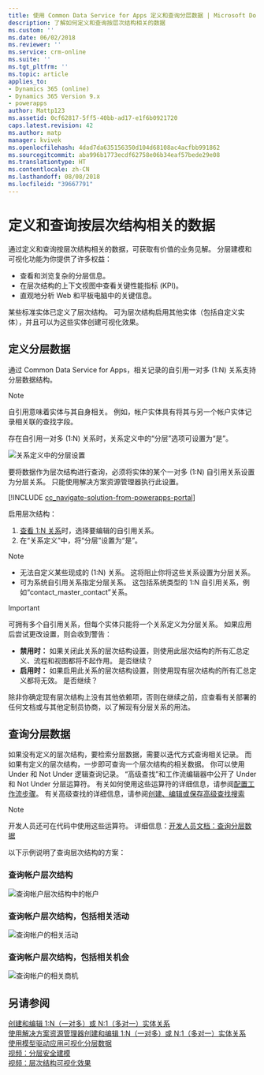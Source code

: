 ```yaml
---
title: 使用 Common Data Service for Apps 定义和查询分层数据 | Microsoft Docs
description: 了解如何定义和查询按层次结构相关的数据
ms.custom: ''
ms.date: 06/02/2018
ms.reviewer: ''
ms.service: crm-online
ms.suite: ''
ms.tgt_pltfrm: ''
ms.topic: article
applies_to:
- Dynamics 365 (online)
- Dynamics 365 Version 9.x
- powerapps
author: Mattp123
ms.assetid: 0cf62817-5ff5-40bb-ad17-e1f6b0921720
caps.latest.revision: 42
ms.author: matp
manager: kvivek
ms.openlocfilehash: 4dad7da635156350d104d68108ac4acfbb991862
ms.sourcegitcommit: aba996b1773ecdf62758e06b34eaf57bede29e08
ms.translationtype: HT
ms.contentlocale: zh-CN
ms.lasthandoff: 08/08/2018
ms.locfileid: "39667791"
---
```

# <a name="define-and-query-hierarchically-related-data"></a>定义和查询按层次结构相关的数据

通过定义和查询按层次结构相关的数据，可获取有价值的业务见解。 分层建模和可视化功能为你提供了许多权益：  
  
- 查看和浏览复杂的分层信息。  
- 在层次结构的上下文视图中查看关键性能指标 (KPI)。  
- 直观地分析 Web 和平板电脑中的关键信息。  
  
某些标准实体已定义了层次结构。 可为层次结构启用其他实体（包括自定义实体），并且可以为这些实体创建可视化效果。 

## <a name="define-hierarchical-data"></a>定义分层数据

通过 Common Data Service for Apps，相关记录的自引用一对多 (1:N) 关系支持分层数据结构。 

> [!NOTE]
> 自引用意味着实体与其自身相关。 例如，帐户实体具有将其与另一个帐户实体记录相关联的查找字段。

存在自引用一对多 (1:N) 关系时，关系定义中的“分层”选项可设置为“是”。

![关系定义中的分层设置](media/self-referential-relationship-car-solution-explorer.png)

要将数据作为层次结构进行查询，必须将实体的某个一对多 (1:N) 自引用关系设置为分层关系。 只能使用解决方案资源管理器执行此设置。

[!INCLUDE [cc_navigate-solution-from-powerapps-portal](../../includes/cc_navigate-solution-from-powerapps-portal.md)]

启用层次结构：  
  
1. [查看 1:N 关系](create-edit-1n-relationships-solution-explorer.md#view-entity-relationships)时，选择要编辑的自引用关系。
2. 在“关系定义”中，将“分层”设置为“是”。  
  
> [!NOTE]
> - 无法自定义某些现成的 (1:N) 关系。 这将阻止你将这些关系设置为分层关系。  
> - 可为系统自引用关系指定分层关系。 这包括系统类型的 1:N 自引用关系，例如“contact_master_contact”关系。  

> [!IMPORTANT]
> 可拥有多个自引用关系，但每个实体只能将一个关系定义为分层关系。 如果应用后尝试更改设置，则会收到警告：
>
> - **禁用时：** 如果关闭此关系的层次结构设置，则使用此层次结构的所有汇总定义、流程和视图都将不起作用。 是否继续？ 
> - **启用时：** 如果启用此关系的层次结构设置，则使用现有层次结构的所有汇总定义都将无效。 是否继续？
>
> 除非你确定现有层次结构上没有其他依赖项，否则在继续之前，应查看有关部署的任何文档或与其他定制员协商，以了解现有分层关系的用法。

<a name="BKMK_Querydata"></a> 
  
## <a name="query-hierarchical-data"></a>查询分层数据  

如果没有定义的层次结构，要检索分层数据，需要以迭代方式查询相关记录。 而如果有定义的层次结构，一步即可查询一个层次结构的相关数据。 你可以使用 Under 和 Not Under 逻辑查询记录。 “高级查找”和工作流编辑器中公开了 Under 和 Not Under 分层运算符。 有关如何使用这些运算符的详细信息，请参阅[配置工作流步骤](/flow/configure-workflow-steps#setting-conditions-for-workflow-actions)。 有关高级查找的详细信息，请参阅[创建、编辑或保存高级查找搜索](https://docs.microsoft.com/dynamics365/customer-engagement/basics/save-advanced-find-search)  

> [!NOTE]
> 开发人员还可在代码中使用这些运算符。 详细信息：[开发人员文档：查询分层数据](/dynamics365/customer-engagement/developer/org-service/query-hierarchical-data)
  
以下示例说明了查询层次结构的方案：  
  
### <a name="query-account-hierarchy"></a>查询帐户层次结构  
  
![查询帐户层次结构中的帐户](media/query-accounts.png)  
  
### <a name="query-account-hierarchy-including-related-activities"></a>查询帐户层次结构，包括相关活动  
  
![查询帐户的相关活动](media/query-account-related-activities.png)  
  
###  <a name="query-account-hierarchy-including-related-opportunities"></a>查询帐户层次结构，包括相关机会  
  
![查询帐户的相关商机](media/query-account-related-opportunities.png)  
  
## <a name="see-also"></a>另请参阅 
[创建和编辑 1:N（一对多）或 N:1（多对一）实体关系](create-edit-1n-relationships.md)<br />
[使用解决方案资源管理器创建和编辑 1:N（一对多）或 N:1（多对一）实体关系](create-edit-1n-relationships-solution-explorer.md)<br />
[使用模型驱动应用可视化分层数据](visualize-hierarchical-data.md)<br />
[视频：分层安全建模](http://www.youtube.com/watch?v=kx5So32DrCo&index=10&list=PLC3591A8FE4ADBE07)<br />
[视频：层次结构可视化效果](http://www.youtube.com/watch?v=_dGBE6icLNw&index=9&list=PLC3591A8FE4ADBE07)
